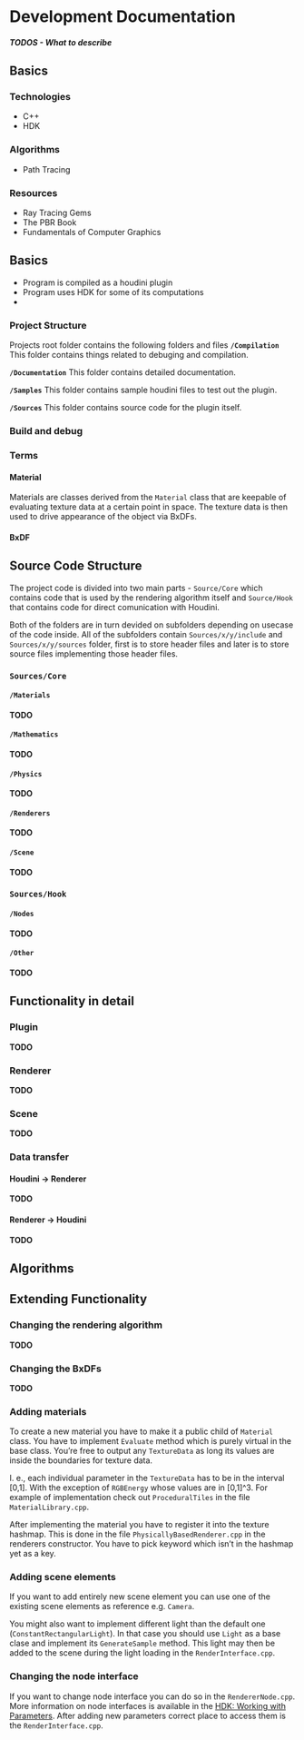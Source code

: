# Development Documentation
##### TODOS - What to describe



## Basics
### Technologies
- C++
- HDK

### Algorithms
- Path Tracing

### Resources
- Ray Tracing Gems
- The PBR Book
- Fundamentals of Computer Graphics




## Basics
- Program is compiled as a houdini plugin
- Program uses HDK for some of its computations
-

### Project Structure
Projects root folder contains the following folders and files
**`/Compilation`**
This folder contains things related to debuging and compilation.

**`/Documentation`**
This folder contains detailed documentation.

**`/Samples`**
This folder contains sample houdini files to test out the plugin.

**`/Sources`**
This folder contains source code for the plugin itself.

### Build and debug

### Terms
#### Material
Materials are classes derived from the `Material` class that are keepable of evaluating texture data at a certain point in space. The texture data is then used to drive appearance of the object via BxDFs.

#### BxDF

#### 



## Source Code Structure
The project code is divided into two main parts - `Source/Core` which contains code that is used by the rendering algorithm  itself and `Source/Hook` that contains code for direct comunication with Houdini.

Both of the folders are in turn devided on subfolders depending on usecase of the code inside. All of the subfolders contain `Sources/x/y/include` and `Sources/x/y/sources` folder, first is to store header files and later is to store source files implementing those header files.

### `Sources/Core`
#### `/Materials`
**TODO**
#### `/Mathematics`
**TODO**
#### `/Physics`
**TODO**
#### `/Renderers`
**TODO**
#### `/Scene`
**TODO**

### `Sources/Hook`
#### `/Nodes`
**TODO**
#### `/Other`
**TODO**

## Functionality in detail
### Plugin
**TODO**

### Renderer
**TODO**

### Scene
**TODO**

### Data transfer
#### Houdini -> Renderer
**TODO**

#### Renderer -> Houdini
**TODO**


## Algorithms



## Extending Functionality
### Changing the rendering algorithm
**TODO**

### Changing the BxDFs
**TODO**

### Adding materials
To create a new material you have to make it a public child of `Material` class.  You have to implement `Evaluate` method which is purely virtual in the base class. You’re free to output any `TextureData` as long its values are inside the boundaries for texture data.

I. e., each individual parameter in the `TextureData` has to be in the interval [0,1]. With the exception of `RGBEnergy` whose values are in [0,1]^3.  For example of implementation check out `ProceduralTiles` in the file `MaterialLibrary.cpp`.

After implementing the material you have to register it into the texture hashmap. This is done in the file `PhysicallyBasedRenderer.cpp` in the renderers constructor. You have to pick keyword which isn’t in the hashmap yet as a key.

### Adding scene elements
If you want to add entirely new scene element you can use one of the existing scene elements as reference e.g. `Camera`.

You might also want to implement different light than the default one (`ConstantRectangularLight`). In that case you should use `Light` as a base clase and implement its `GenerateSample` method.  This light may then be added to the scene during the light loading in the `RenderInterface.cpp`.

### Changing the node interface
If you want to change node interface you can do so in the `RendererNode.cpp`.  More information on node interfaces is available in the [HDK: Working with Parameters](https://www.sidefx.com/docs/hdk/_h_d_k__node_intro__working_with_parameters.html). After adding new parameters correct place to access them is the `RenderInterface.cpp`. 


